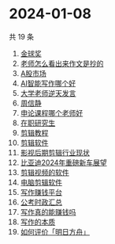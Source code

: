 # 2024-01-08

共 19 条

<!-- BEGIN -->
<!-- 最后更新时间 Mon Jan 08 2024 21:14:51 GMT+0800 (China Standard Time) -->

1. [金球奖](https://www.zhihu.com/search?q=金球奖)
1. [老师怎么看出来作文是抄的](https://www.zhihu.com/search?q=老师怎么看出来作文是抄的)
1. [A股市场](https://www.zhihu.com/search?q=A股市场)
1. [AI智能写作哪个好](https://www.zhihu.com/search?q=AI智能写作哪个好)
1. [大学老师逆天发言](https://www.zhihu.com/search?q=大学老师逆天发言)
1. [周信静](https://www.zhihu.com/search?q=周信静)
1. [申论课程哪个老师好](https://www.zhihu.com/search?q=申论课程哪个老师好)
1. [在职研究生](https://www.zhihu.com/search?q=在职研究生)
1. [剪辑教程](https://www.zhihu.com/search?q=剪辑教程)
1. [剪辑软件](https://www.zhihu.com/search?q=剪辑软件)
1. [影视后期剪辑行业现状](https://www.zhihu.com/search?q=影视后期剪辑行业现状)
1. [比亚迪2024年重磅新车展望](https://www.zhihu.com/search?q=比亚迪2024年重磅新车展望)
1. [剪辑视频的软件](https://www.zhihu.com/search?q=剪辑视频的软件)
1. [电脑剪辑软件](https://www.zhihu.com/search?q=电脑剪辑软件)
1. [写作赚钱平台](https://www.zhihu.com/search?q=写作赚钱平台)
1. [公考时政汇总](https://www.zhihu.com/search?q=公考时政汇总)
1. [写作真的能赚钱吗](https://www.zhihu.com/search?q=写作真的能赚钱吗)
1. [写作的本质](https://www.zhihu.com/search?q=写作的本质)
1. [如何评价「明日方舟」](https://www.zhihu.com/search?q=如何评价「明日方舟」)

<!-- END -->

